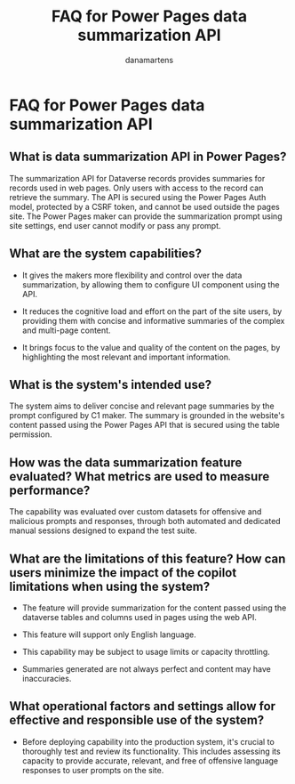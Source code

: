 ﻿---
title: FAQ for Power Pages data summarization API
description: ""
author: danamartens
ms.topic: conceptual
ms.date: 09/05/2024
ms.author: dmartens
ms.reviewer: dmartens
contributors:
    - dmartens
    - tapanm
---

# FAQ for Power Pages data summarization API

## What is data summarization API in Power Pages?

The summarization API for Dataverse records provides summaries for records used in web pages. Only users with access to the record can retrieve the summary. The API is secured using the Power Pages Auth model, protected by a CSRF token, and cannot be used outside the pages site. The Power Pages maker can provide the summarization prompt using site settings, end user cannot modify or pass any prompt.

## What are the system capabilities?

- It gives the makers more flexibility and control over the data summarization, by allowing them to configure UI component using the API.

- It reduces the cognitive load and effort on the part of the site users, by providing them with concise and informative summaries of the complex and multi-page content.

- It brings focus to the value and quality of the content on the pages, by highlighting the most relevant and important information.

## What is the system's intended use?

The system aims to deliver concise and relevant page summaries by the prompt configured by C1 maker. The summary is grounded in the website's content passed using the Power Pages API that is secured using the table permission.

## How was the data summarization feature evaluated? What metrics are used to measure performance?

The capability was evaluated over custom datasets for offensive and malicious prompts and responses, through both automated and dedicated manual sessions designed to expand the test suite.

## What are the limitations of this feature? How can users minimize the impact of the copilot limitations when using the system?

- The feature will provide summarization for the content passed using the dataverse tables and columns used in pages using the web API.

- This feature will support only English language.

- This capability may be subject to usage limits or capacity throttling.

- Summaries generated are not always perfect and content may have inaccuracies.

## What operational factors and settings allow for effective and responsible use of the system?

- Before deploying capability into the production system, it's crucial to thoroughly test and review its functionality. This includes assessing its capacity to provide accurate, relevant, and free of offensive language responses to user prompts on the site.
